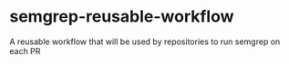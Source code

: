 # semgrep-reusable-workflow
A reusable workflow that will be used by repositories to run semgrep on each PR
